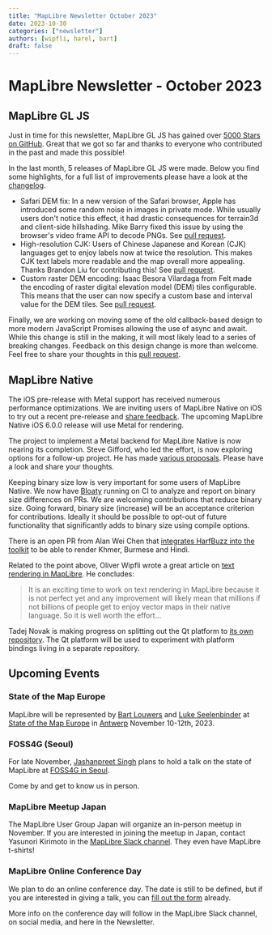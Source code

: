 ```yaml
---
title: "MapLibre Newsletter October 2023"
date: 2023-10-30
categories: ["newsletter"]
authors: [wipfli, harel, bart]
draft: false
---
```


# MapLibre Newsletter - October 2023

## MapLibre GL JS

Just in time for this newsletter, MapLibre GL JS has gained over [5000 Stars on GitHub](https://github.com/maplibre/maplibre-gl-js/stargazers). Great that we got so far and thanks to everyone who contributed in the past and made this possible!

In the last month, 5 releases of MapLibre GL JS were made. Below you find some highlights, for a full list of improvements please have a look at the [changelog](https://github.com/maplibre/maplibre-gl-js/blob/main/CHANGELOG.md).

- Safari DEM fix: In a new version of the Safari browser, Apple has introduced some random noise in images in private mode. While usually users don't notice this effect, it had drastic consequences for terrain3d and client-side hillshading. Mike Barry fixed this issue by using the browser's video frame API to decode PNGs. See [pull request](https://github.com/maplibre/maplibre-gl-js/pull/3185).
- High-resolution CJK: Users of Chinese Japanese and Korean (CJK) languages get to enjoy labels now at twice the resolution. This makes CJK text labels more readable and the map overall more appealing. Thanks Brandon Liu for contributing this! See [pull request](https://github.com/maplibre/maplibre-gl-js/pull/3006).
- Custom raster DEM encoding: Isaac Besora Vilardaga from Felt made the encoding of raster digital elevation model (DEM) tiles configurable. This means that the user can now specify a custom base and interval value for the DEM tiles. See [pull request](https://github.com/maplibre/maplibre-gl-js/pull/3087).

Finally, we are working on moving some of the old callback-based design to more modern JavaScript Promises allowing the use of async and await. While this change is still in the making, it will most likely lead to a series of breaking changes. Feedback on this design change is more than welcome. Feel free to share your thoughts in this [pull request](https://github.com/maplibre/maplibre-gl-js/pull/3233).

## MapLibre Native

The iOS pre-release with Metal support has received numerous performance optimizations. We are inviting users of MapLibre Native on iOS to try out a recent pre-release and [share feedback](https://github.com/maplibre/maplibre-native/issues/1609). The upcoming MapLibre Native iOS 6.0.0 release will use Metal for rendering.

The project to implement a Metal backend for MapLibre Native is now nearing its completion. Steve Gifford, who led the effort, is now exploring options for a follow-up project. He has made [various proposals](https://github.com/maplibre/maplibre/discussions?discussions_q=is%3Aopen+author%3Asjg-wdw+Native). Please have a look and share your thoughts.

Keeping binary size low is very important for some users of MapLibre Native. We now have [Bloaty](https://github.com/google/bloaty) running on CI to analyze and report on binary size differences on PRs. We are welcoming contributions that reduce binary size. Going forward, binary size (increase) will be an acceptance criterion for contributions. Ideally it should be possible to opt-out of future functionality that significantly adds to binary size using compile options.

There is an open PR from Alan Wei Chen that [integrates HarfBuzz into the toolkit](https://github.com/maplibre/maplibre-native/pull/1439) to be able to render Khmer, Burmese and Hindi.

Related to the point above, Oliver Wipfli wrote a great article on [text rendering in MapLibre](https://github.com/wipfli/about-text-rendering-in-maplibre). He concludes:

> It is an exciting time to work on text rendering in MapLibre because it is not perfect yet and any improvement will likely mean that millions if not billions of people get to enjoy vector maps in their native language. So it is well worth the effort...

Tadej Novak is making progress on splitting out the Qt platform to [its own repository](https://github.com/maplibre/maplibre-native-qt). The Qt platform will be used to experiment with platform bindings living in a separate repository.

## Upcoming Events

### State of the Map Europe

MapLibre will be represented by [Bart Louwers](https://github.com/louwers) and [Luke Seelenbinder](https://github.com/lseelenbinder) at [State of the Map Europe](https://stateofthemap.eu/) in [Antwerp](https://www.openstreetmap.org/search?query=Filip%20Williotstraat%209%2C%202600%20Antwerpen%2C%20Belgien#map=19/51.18690/4.43596) November 10-12th, 2023.

### FOSS4G (Seoul)

For late November, [Jashanpreet Singh](https://github.com/jashanbhullar) plans to hold a talk on the state of MapLibre at [FOSS4G in Seoul](https://foss4g.asia/2023/).

Come by and get to know us in person.

### MapLibre Meetup Japan

The MapLibre User Group Japan will organize an in-person meetup in November. If you are interested in joining the meetup in Japan, contact Yasunori Kirimoto in the [MapLibre Slack channel](https://slack.openstreetmap.us/). They even have MapLibre t-shirts!

### MapLibre Online Conference Day

We plan to do an online conference day. The date is still to be defined, but if you are interested in giving a talk, you can [fill out the form](https://forms.gle/AKg63TnASSWXfZi66) already.

More info on the conference day will follow in the MapLibre Slack channel, on social media, and here in the Newsletter.
